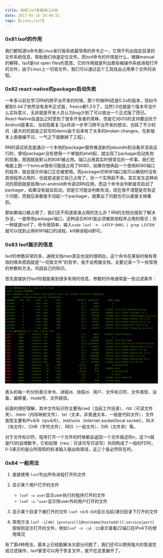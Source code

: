 ```yaml
---
title: 使用lsof查看端口占用
date: 2017-05-16 18:48:31
tags: [Linux,lsof]
---
```


### 0x81 lsof的作用

我们都知道ls命令是Linux发行版系统最常用的命令之一，它用于列出指定目录的文件系统信息，帮助我们快速定位文件。而lsof命令的作用是什么，根据manual的解释，lsof是list open files的意思，它的作用就是列出那些被操作系统进程打开的文件，由于Linux上一切皆文件，我们可以通过这个工具找出占用某个文件的进程。

### 0x82 react-native的packager启动失败

一年多以前在学习RN的跨平台开发的时候，那个时候RN还是0.2x的版本，现如今都到0.44了依然没有发布正式版，fresco都1.3.0了。当然1.0也就是个版本号没什么实际意义，无非就是开发人员认为bug少到了可以放出一个正式版了而已。React-Native自退出之时受到了很多开发者的青睐，但是它对iOS的支持要远优于Android是事实，当初抱着复习js并进一步学习跨平台开发的想法，也踩了不少的坑（最大的坑就是之前写的demo由于后来有了太多的broken changes，在新版本上直接编不过，一气之下就删掉了工程）。

RN的调试状态是通过一个本地的packager服务推送新的jsbundle到设备并渲染运行的，曾经packager没有使用一个单独的shell起，就出现了packager启动失败的现象，原因就是默认的8081被占用。端口占用其实时很常见的一件事，我们在电脑上跑一个tomcat很有可能就占用了8080，如果你想再起一个使用8080端口的程序，就会提示你端口正在被使用。而packager的8081端口我可以确信时没有其他程序占用的，也就是说是它自己占用了，另一个实例起不来。其实发生这种状况的原因就是我用run-android命令调试RN应用，而这个命令会判断是否启动了packager，如果没有就会启动，但是它可能会判断失误，现在我不清楚是否有这个问题，而我后来都是手动起一个packager，就算出了问题也可以直接关掉重启。

那如果端口被占用了，我们还不知道是谁占用的怎么办？RN的文档也提到了解决办法，一是修改packager端口，这种适合8081是必须被其他程序占用的情况；另一种就是lsof了，命令很简单，输入`sudo lsof -n -i4TCP:8081 | grep LISTEN`就可以找到占用8081端口的进程，kill掉进程id即可。

<!--more-->

### 0x83 lsof展示的信息

lsof的参数非常的多，通用文档man其实也说的很明白，这个命令在某些时候有奇效的根本原因就是“一切皆文件”的哲学，我不会照搬文档，主要记录一下一些常用的参数和方法，巩固自己的知识。

首先直接执行lsof你就能看到很多有用的信息，参数的作用通常是一些过滤条件：

![lsof关于自身的结果](/images/2017_05_16_01.png)

表头的每一列分别表示命令、进程id、线程id、用户、文件标识符、文件类型、设备、偏移量、inode号、文件路径。

前面的很好理解，其中文件标识符主要有cwd（当前工作目录）、rtd（可读文件夹）、mem（内存映射文件）、txt（文本，非普通文本，一般是代码文件），文件类型主要有IPv4/6（ipv4/6）、inet/unix（internet socket/local socket）、BLK（块文件）、CHR（字符文件）、REG（一般文件）、DIR（文件夹）等。

对于文件标识符，程序打开一个文件的时候都会返回一个文件描述符n，这个n就是FD的自增数字，它和权限（rwu：可读可写可读写）共同构成了一般的FD列，0-2表示的是众所周知的标准输入输出和错误，这三个是必然存在的。

### 0x84 一般用法

1. 直接使用
    `lsof`列出所有进程打开的文件

1. 显示某个用户打开的文件
    * `lsof -u user`显示user执行的程序打开的文件
    * `lsof -u ^user`显示除user外的用户打开的文件

1. 显示某个目录下被打开的文件
    `lsof +d/D DIR`显示当前/递归目录下打开的文件

1. 常用方法
    `lsof -i[46] [protocol][@hostname|hostaddr][:service|port]`按规则显示打开的文件，例如`lsof -n -i4 :22`表示查看22端口在IPv4下的使用情况

有了第4种用法，基本上已经能解决大部分问题了，我们还可以使用强大的管道完成过滤操作，lsof甚至可以用于恢复文件，就不在这里展开了。
